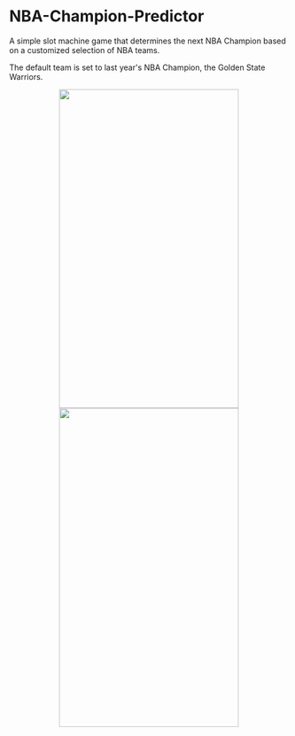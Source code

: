# NBA-Champion-Predictor
A simple slot machine game that determines the next NBA Champion based on a customized selection of NBA teams.

The default team is set to last year's NBA Champion, the Golden State Warriors.
<p align="center">
<img src="https://people.rit.edu/~dl2224/252/initial.png" width="324" height="576"/>    
<img src="https://people.rit.edu/~dl2224/252/result.png" width="324" height="576"/>
</p>

